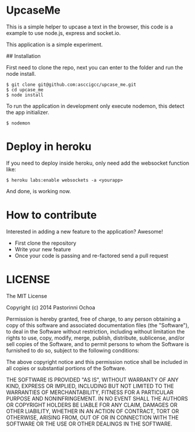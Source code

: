 # UpcaseMe


This is a simple helper to upcase a text in the browser,
this code is a example to use node.js, express and socket.io.

This application is a simple experiment.

## Installation

First need to clone the repo, next you can enter to the folder
and run the node install.

```
$ git clone git@github.com:asccigcc/upcase_me.git
$ cd upcase_me
$ node install
```

To run the application in development only execute nodemon,
this detect the app initializer.

```
$ nodemon
```

# Deploy in heroku

If you need to deploy inside heroku, only need add the websocket function like:

```
$ heroku labs:enable websockets -a <yourapp>
```

And done, is working now.

# How to contribute

Interested in adding a new feature to the application? Awesome!

* First clone the repository
* Write your new feature
* Once your code is passing and re-factored send a pull request


# LICENSE

The MIT License

Copyright (c) 2014 Pastorinni Ochoa

Permission is hereby granted, free of charge, to any person obtaining a copy of this software and associated documentation files (the "Software"), to deal in the Software without restriction, including without limitation the rights to use, copy, modify, merge, publish, distribute, sublicense, and/or sell copies of the Software, and to permit persons to whom the Software is furnished to do so, subject to the following conditions:

The above copyright notice and this permission notice shall be included in all copies or substantial portions of the Software.

THE SOFTWARE IS PROVIDED "AS IS", WITHOUT WARRANTY OF ANY KIND, EXPRESS OR IMPLIED, INCLUDING BUT NOT LIMITED TO THE WARRANTIES OF MERCHANTABILITY, FITNESS FOR A PARTICULAR PURPOSE AND NONINFRINGEMENT. IN NO EVENT SHALL THE AUTHORS OR COPYRIGHT HOLDERS BE LIABLE FOR ANY CLAIM, DAMAGES OR OTHER LIABILITY, WHETHER IN AN ACTION OF CONTRACT, TORT OR OTHERWISE, ARISING FROM, OUT OF OR IN CONNECTION WITH THE SOFTWARE OR THE USE OR OTHER DEALINGS IN THE SOFTWARE.

